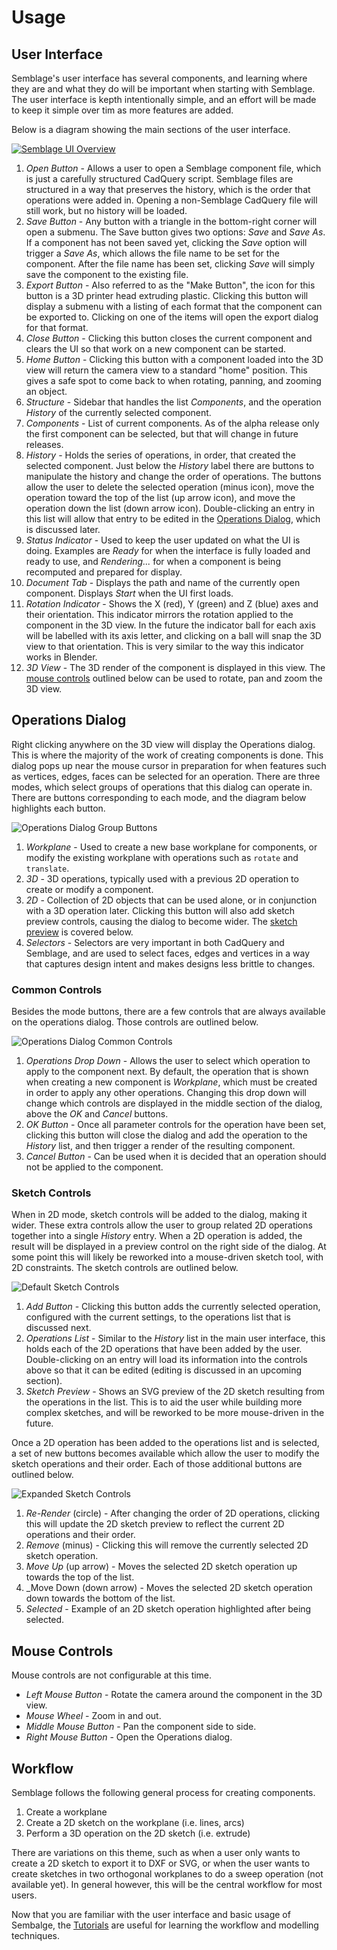 # Usage

## User Interface

Semblage's user interface has several components, and learning where they are and what they do will be important when starting with Semblage. The user interface is kepth intentionally simple, and an effort will be made to keep it simple over tim as more features are added.

Below is a diagram showing the main sections of the user interface.

[![Semblage UI Overview](_static/Semblage_UI_Overview_Med.png)](_static/Semblage_UI_Overview_Full.png)

1. _Open Button_ - Allows a user to open a Semblage component file, which is just a carefully structured CadQuery script. Semblage files are structured in a way that preserves the history, which is the order that operations were added in. Opening a non-Semblage CadQuery file will still work, but no history will be loaded.
2. _Save Button_ - Any button with a triangle in the bottom-right corner will open a submenu. The Save button gives two options: _Save_ and _Save As_. If a component has not been saved yet, clicking the _Save_ option will trigger a _Save As_, which allows the file name to be set for the component. After the file name has been set, clicking _Save_ will simply save the component to the existing file.
3. _Export Button_ - Also referred to as the "Make Button", the icon for this button is a 3D printer head extruding plastic. Clicking this button will display a submenu with a listing of each format that the component can be exported to. Clicking on one of the items will open the export dialog for that format.
4. _Close Button_ - Clicking this button closes the current component and clears the UI so that work on a new component can be started.
5. _Home Button_ - Clicking this button with a component loaded into the 3D view will return the camera view to a standard "home" position. This gives a safe spot to come back to when rotating, panning, and zooming an object.
6. _Structure_ - Sidebar that handles the list _Components_, and the operation _History_ of the currently selected component.
7. _Components_ - List of current components. As of the alpha release only the first component can be selected, but that will change in future releases.
8. _History_ - Holds the series of operations, in order, that created the selected component. Just below the _History_ label there are buttons to manipulate the history and change the order of operations. The buttons allow the user to delete the selected operation (minus icon), move the operation toward the top of the list (up arrow icon), and move the operation down the list (down arrow icon). Double-clicking an entry in this list will allow that entry to be edited in the [Operations Dialog](operations-dialog), which is discussed later.
9. _Status Indicator_ - Used to keep the user updated on what the UI is doing. Examples are _Ready_ for when the interface is fully loaded and ready to use, and _Rendering..._ for when a component is being recomputed and prepared for display.
10. _Document Tab_ - Displays the path and name of the currently open component. Displays _Start_ when the UI first loads.
11. _Rotation Indicator_ - Shows the X (red), Y (green) and Z (blue) axes and their orientation. This indicator mirrors the rotation applied to the component in the 3D view. In the future the indicator ball for each axis will be labelled with its axis letter, and clicking on a ball will snap the 3D view to that orientation. This is very similar to the way this indicator works in Blender.
12. _3D View_ - The 3D render of the component is displayed in this view. The [mouse controls](#mouse-controls) outlined below can be used to rotate, pan and zoom the 3D view.

## Operations Dialog

Right clicking anywhere on the 3D view will display the Operations dialog. This is where the majority of the work of creating components is done. This dialog pops up near the mouse cursor in preparation for when features such as vertices, edges, faces can be selected for an operation. There are three modes, which select groups of operations that this dialog can operate in. There are buttons corresponding to each mode, and the diagram below highlights each button.

![Operations Dialog Group Buttons](_static/Operations_Dialog_Group_Buttons.png)

1. _Workplane_ - Used to create a new base workplane for components, or modify the existing workplane with operations such as `rotate` and `translate`. 
2. _3D_ - 3D operations, typically used with a previous 2D operation to create or modify a component.
3. _2D_ - Collection of 2D objects that can be used alone, or in conjunction with a 3D operation later. Clicking this button will also add sketch preview controls, causing the dialog to become wider. The [sketch preview](#sketch-preview) is covered below.
4. _Selectors_ - Selectors are very important in both CadQuery and Semblage, and are used to select faces, edges and vertices in a way that captures design intent and makes designs less brittle to changes.

### Common Controls

Besides the mode buttons, there are a few controls that are always available on the operations dialog. Those controls are outlined below.

![Operations Dialog Common Controls](_static/Operations_Dialog_Common_Controls.png)

1. _Operations Drop Down_ - Allows the user to select which operation to apply to the component next. By default, the operation that is shown when creating a new component is _Workplane_, which must be created in order to apply any other operations. Changing this drop down will change which controls are displayed in the middle section of the dialog, above the _OK_ and _Cancel_ buttons.
2. _OK Button_ - Once all parameter controls for the operation have been set, clicking this button will close the dialog and add the operation to the _History_ list, and then trigger a render of the resulting component.
3. _Cancel Button_ - Can be used when it is decided that an operation should not be applied to the component.

### Sketch Controls

When in 2D mode, sketch controls will be added to the dialog, making it wider. These extra controls allow the user to group related 2D operations together into a single _History_ entry. When a 2D operation is added, the result will be displayed in a preview control on the right side of the dialog. At some point this will likely be reworked into a mouse-driven sketch tool, with 2D constraints. The sketch controls are outlined below.

![Default Sketch Controls](_static/Sketch_Controls_Default.png)

1. _Add Button_ - Clicking this button adds the currently selected operation, configured with the current settings, to the operations list that is discussed next.
2. _Operations List_ - Similar to the _History_ list in the main user interface, this holds each of the 2D operations that have been added by the user. Double-clicking on an entry will load its information into the controls above so that it can be edited (editing is discussed in an upcoming section).
3. _Sketch Preview_ - Shows an SVG preview of the 2D sketch resulting from the operations in the list. This is to aid the user while building more complex sketches, and will be reworked to be more mouse-driven in the future.

Once a 2D operation has been added to the operations list and is selected, a set of new buttons becomes available which allow the user to modify the sketch operations and their order. Each of those additional buttons are outlined below.

![Expanded Sketch Controls](_static/Sketch_Controls_Expanded.png)

1. _Re-Render_ (circle) - After changing the order of 2D operations, clicking this will update the 2D sketch preview to reflect the current 2D operations and their order.
2. _Remove_ (minus) - Clicking this will remove the currently selected 2D sketch operation.
3. _Move Up_ (up arrow) - Moves the selected 2D sketch operation up towards the top of the list.
4. _Move Down (down arrow) - Moves the selected 2D sketch operation down towards the bottom of the list.
5. _Selected_ - Example of an 2D sketch operation highlighted after being selected.

## Mouse Controls

Mouse controls are not configurable at this time.

* _Left Mouse Button_ - Rotate the camera around the component in the 3D view.
* _Mouse Wheel_ - Zoom in and out.
* _Middle Mouse Button_ - Pan the component side to side.
* _Right Mouse Button_ - Open the Operations dialog.

## Workflow

Semblage follows the following general process for creating components.

1. Create a workplane
2. Create a 2D sketch on the workplane (i.e. lines, arcs)
3. Perform a 3D operation on the 2D sketch (i.e. extrude)

There are variations on this theme, such as when a user only wants to create a 2D sketch to export it to DXF or SVG, or when the user wants to create sketches in two orthogonal workplanes to do a sweep operation (not available yet). In general however, this will be the central workflow for most users.

Now that you are familiar with the user interface and basic usage of Sembalge, the [Tutorials](tutorials/index.md) are useful for learning the workflow and modelling techniques.
